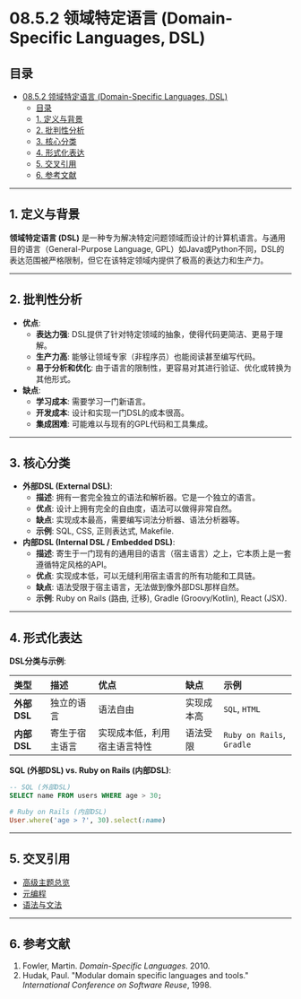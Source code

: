 # 08.5.2 领域特定语言 (Domain-Specific Languages, DSL)

## 目录

- [08.5.2 领域特定语言 (Domain-Specific Languages, DSL)](#0852-领域特定语言-domain-specific-languages-dsl)
  - [目录](#目录)
  - [1. 定义与背景](#1-定义与背景)
  - [2. 批判性分析](#2-批判性分析)
  - [3. 核心分类](#3-核心分类)
  - [4. 形式化表达](#4-形式化表达)
  - [5. 交叉引用](#5-交叉引用)
  - [6. 参考文献](#6-参考文献)

---

## 1. 定义与背景

**领域特定语言 (DSL)** 是一种专为解决特定问题领域而设计的计算机语言。与通用目的语言（General-Purpose Language, GPL）如Java或Python不同，DSL的表达范围被严格限制，但它在该特定领域内提供了极高的表达力和生产力。

---

## 2. 批判性分析

- **优点**:
  - **表达力强**: DSL提供了针对特定领域的抽象，使得代码更简洁、更易于理解。
  - **生产力高**: 能够让领域专家（非程序员）也能阅读甚至编写代码。
  - **易于分析和优化**: 由于语言的限制性，更容易对其进行验证、优化或转换为其他形式。
- **缺点**:
  - **学习成本**: 需要学习一门新语言。
  - **开发成本**: 设计和实现一门DSL的成本很高。
  - **集成困难**: 可能难以与现有的GPL代码和工具集成。

---

## 3. 核心分类

- **外部DSL (External DSL)**:
  - **描述**: 拥有一套完全独立的语法和解析器。它是一个独立的语言。
  - **优点**: 设计上拥有完全的自由度，语法可以做得非常自然。
  - **缺点**: 实现成本最高，需要编写词法分析器、语法分析器等。
  - **示例**: SQL, CSS, 正则表达式, Makefile.
- **内部DSL (Internal DSL / Embedded DSL)**:
  - **描述**: 寄生于一门现有的通用目的语言（宿主语言）之上，它本质上是一套遵循特定风格的API。
  - **优点**: 实现成本低，可以无缝利用宿主语言的所有功能和工具链。
  - **缺点**: 语法受限于宿主语言，无法做到像外部DSL那样自然。
  - **示例**: Ruby on Rails (路由, 迁移), Gradle (Groovy/Kotlin), React (JSX).

---

## 4. 形式化表达

**DSL分类与示例**:

| 类型 | 描述 | 优点 | 缺点 | 示例 |
| :--- | :--- | :--- | :--- | :--- |
| **外部DSL** | 独立的语言 | 语法自由 | 实现成本高 | `SQL`, `HTML` |
| **内部DSL** | 寄生于宿主语言 | 实现成本低，利用宿主语言特性 | 语法受限 | `Ruby on Rails`, `Gradle` |

**SQL (外部DSL) vs. Ruby on Rails (内部DSL)**:

```sql
-- SQL (外部DSL)
SELECT name FROM users WHERE age > 30;
```

```ruby
# Ruby on Rails (内部DSL)
User.where('age > ?', 30).select(:name)
```

---

## 5. 交叉引用

- [高级主题总览](./README.md)
- [元编程](./08.5.1_Metaprogramming.md)
- [语法与文法](../08.1_Language_Design_and_Specification/08.1.2_Syntax_and_Grammars.md)

---

## 6. 参考文献

1. Fowler, Martin. *Domain-Specific Languages*. 2010.
2. Hudak, Paul. "Modular domain specific languages and tools." *International Conference on Software Reuse*, 1998.
